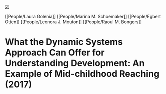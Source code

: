 [🇿](zotero://select/library/items/R3GPCP5I)

[[People/Laura Golenia]] [[People/Marina M. Schoemaker]] [[People/Egbert Otten]] [[People/Leonora J. Mouton]] [[People/Raoul M. Bongers]] 
# What the Dynamic Systems Approach Can Offer for Understanding Development: An Example of Mid-childhood Reaching (2017)

